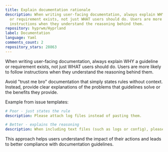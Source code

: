 ```yaml
---
title: Explain documentation rationale
description: When writing user-facing documentation, always explain WHY a guideline
  or requirement exists, not just WHAT users should do. Users are more likely to follow
  instructions when they understand the reasoning behind them.
repository: hyprwm/Hyprland
label: Documentation
language: Yaml
comments_count: 2
repository_stars: 28863
---
```


When writing user-facing documentation, always explain WHY a guideline or requirement exists, not just WHAT users should do. Users are more likely to follow instructions when they understand the reasoning behind them.

Avoid "trust me bro" documentation that simply states rules without context. Instead, provide clear explanations of the problems that guidelines solve or the benefits they provide.

Example from issue templates:
```yaml
# Poor - just states the rule
description: Please attach log files instead of pasting them.

# Better - explains the reasoning  
description: When including text files (such as logs or config), please **always ATTACH** them, and not paste them directly. This is important because pasting text directly clutters the issue with unnecessary keywords, making github issue search useless.
```

This approach helps users understand the impact of their actions and leads to better compliance with documentation guidelines.